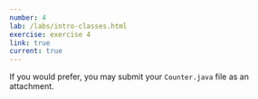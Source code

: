 ```yaml
---
number: 4
lab: /labs/intro-classes.html
exercise: exercise 4
link: true
current: true
---
```

If you would prefer, you may submit your `Counter.java` file as an attachment.
